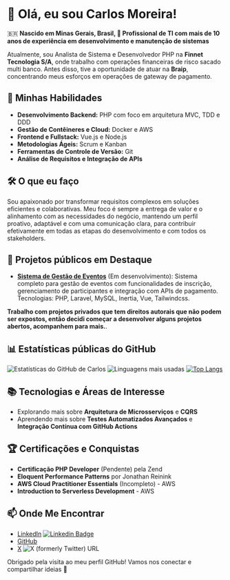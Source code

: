 # 👋 Olá, eu sou Carlos Moreira!

🇧🇷 **Nascido em Minas Gerais, Brasil, 🎯 Profissional de TI com mais de 10 anos de experiência em desenvolvimento e manutenção de sistemas**

Atualmente, sou Analista de Sistema e Desenvolvedor PHP na **Finnet Tecnologia S/A**, onde trabalho com operações financeiras de risco sacado multi banco. Antes disso, tive a oportunidade de atuar na **Braip**, concentrando meus esforços em operações de gateway de pagamento.

## 🚀 Minhas Habilidades
- **Desenvolvimento Backend:** PHP com foco em arquitetura MVC, TDD e DDD
- **Gestão de Contêineres e Cloud:** Docker e AWS
- **Frontend e Fullstack:** Vue.js e Node.js
- **Metodologias Ágeis:** Scrum e Kanban
- **Ferramentas de Controle de Versão:** Git
- **Análise de Requisitos e Integração de APIs**

## 🛠️ O que eu faço
Sou apaixonado por transformar requisitos complexos em soluções eficientes e colaborativas. Meu foco é sempre a entrega de valor e o alinhamento com as necessidades do negócio, mantendo um perfil proativo, adaptável e com uma comunicação clara, para contribuir efetivamente em todas as etapas do desenvolvimento e com todos os stakeholders.

## 🌟 Projetos públicos em Destaque
- **[Sistema de Gestão de Eventos](https://github.com/carloshaam/event-management)** (Em desenvolvimento): Sistema completo para gestão de eventos com funcionalidades de inscrição, gerenciamento de participantes e integração com APIs de pagamento. Tecnologias: PHP, Laravel, MySQL, Inertia, Vue, Tailwindcss.

**Trabalho com projetos privados que tem direitos autorais que não podem ser expostos, então decidi começar a desenvolver alguns projetos abertos, acompanhem para mais.**.

## 📊 Estatísticas públicas do GitHub
![Estatísticas do GitHub de Carlos](https://github-readme-stats.vercel.app/api?username=carloshaam&show_icons=true&hide_rank=true&theme=dark)
![Linguagens mais usadas](https://github-readme-stats.vercel.app/api/top-langs/?username=carloshaam&layout=compact&theme=dark)
[![Top Langs](https://github-readme-stats.vercel.app/api/top-langs/?username=carloshaam&theme=dark)](https://github.com/anuraghazra/github-readme-stats)

## 📚 Tecnologias e Áreas de Interesse
- Explorando mais sobre **Arquitetura de Microsserviços** e **CQRS**
- Aprendendo mais sobre **Testes Automatizados Avançados** e **Integração Contínua com GitHub Actions**

## 🏆 Certificações e Conquistas
- **Certificação PHP Developer** (Pendente) pela Zend
- **Eloquent Performance Patterns** por Jonathan Reinink
- **AWS Cloud Practitioner Essentials** (Incompleto) - AWS
- **Introduction to Serverless Development** - AWS

## 📫 Onde Me Encontrar
- [LinkedIn](https://www.linkedin.com/in/carlos-h-moreira/) [![Linkedin Badge](https://img.shields.io/badge/-carloshaam-blue?style=flat-square&logo=Linkedin&logoColor=white&link=https://www.linkedin.com/in/carlos-h-moreira/)](https://www.linkedin.com/in/carlos-h-moreira/)
- [GitHub](https://github.com/carloshaam)
- [X](https://x.com/carloshaam) ![X (formerly Twitter) URL](https://img.shields.io/twitter/url?url=https%3A%2F%2Fx.com%2Fcarloshaam&logo=x&labelColor=%23000000&color=%23000000)

Obrigado pela visita ao meu perfil GitHub! Vamos nos conectar e compartilhar ideias 🚀

<!--### What I'm working on 👨‍💻-->

<!--🧛‍♂️ Currently building a dark theme - [Dracula PRO](https://draculatheme.com/pro) <br>-->
<!--📚 Currently launching a book - [14 Habits of Highly Productive Developers](https://14habits.com)-->

